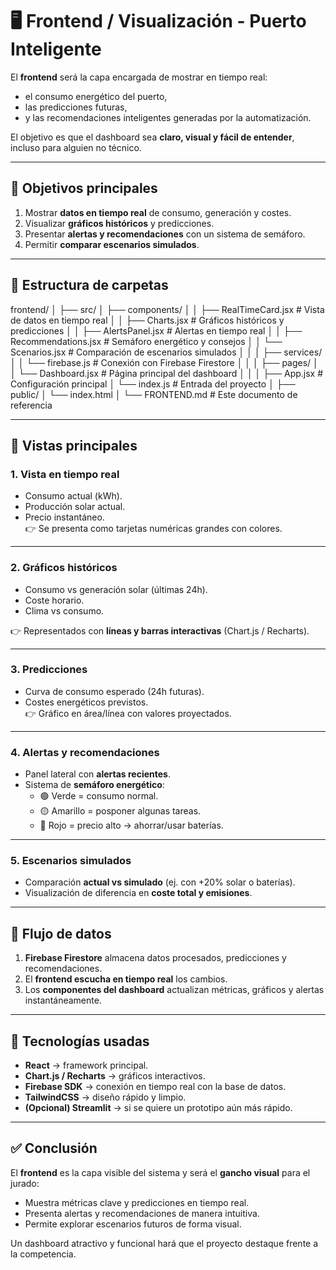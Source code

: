 # 🖥️ Frontend / Visualización - Puerto Inteligente

El **frontend** será la capa encargada de mostrar en tiempo real:  
- el consumo energético del puerto,  
- las predicciones futuras,  
- y las recomendaciones inteligentes generadas por la automatización.  

El objetivo es que el dashboard sea **claro, visual y fácil de entender**, incluso para alguien no técnico.

---

## 🔹 Objetivos principales
1. Mostrar **datos en tiempo real** de consumo, generación y costes.  
2. Visualizar **gráficos históricos** y predicciones.  
3. Presentar **alertas y recomendaciones** con un sistema de semáforo.  
4. Permitir **comparar escenarios simulados**.  

---

## 🔹 Estructura de carpetas

frontend/
│
├── src/
│ ├── components/
│ │ ├── RealTimeCard.jsx # Vista de datos en tiempo real
│ │ ├── Charts.jsx # Gráficos históricos y predicciones
│ │ ├── AlertsPanel.jsx # Alertas en tiempo real
│ │ ├── Recommendations.jsx # Semáforo energético y consejos
│ │ └── Scenarios.jsx # Comparación de escenarios simulados
│ │
│ ├── services/
│ │ └── firebase.js # Conexión con Firebase Firestore
│ │
│ ├── pages/
│ │ └── Dashboard.jsx # Página principal del dashboard
│ │
│ ├── App.jsx # Configuración principal
│ └── index.js # Entrada del proyecto
│
├── public/
│ └── index.html
│
└── FRONTEND.md # Este documento de referencia


---

## 🔹 Vistas principales

### 1. **Vista en tiempo real**
- Consumo actual (kWh).  
- Producción solar actual.  
- Precio instantáneo.  
👉 Se presenta como tarjetas numéricas grandes con colores.  

---

### 2. **Gráficos históricos**
- Consumo vs generación solar (últimas 24h).  
- Coste horario.  
- Clima vs consumo.  

👉 Representados con **líneas y barras interactivas** (Chart.js / Recharts).  

---

### 3. **Predicciones**
- Curva de consumo esperado (24h futuras).  
- Costes energéticos previstos.  
👉 Gráfico en área/línea con valores proyectados.  

---

### 4. **Alertas y recomendaciones**
- Panel lateral con **alertas recientes**.  
- Sistema de **semáforo energético**:  
  - 🟢 Verde = consumo normal.  
  - 🟡 Amarillo = posponer algunas tareas.  
  - 🔴 Rojo = precio alto → ahorrar/usar baterías.  

---

### 5. **Escenarios simulados**
- Comparación **actual vs simulado** (ej. con +20% solar o baterías).  
- Visualización de diferencia en **coste total y emisiones**.  

---

## 🔹 Flujo de datos
1. **Firebase Firestore** almacena datos procesados, predicciones y recomendaciones.  
2. El **frontend escucha en tiempo real** los cambios.  
3. Los **componentes del dashboard** actualizan métricas, gráficos y alertas instantáneamente.  

---

## 🔹 Tecnologías usadas
- **React** → framework principal.  
- **Chart.js / Recharts** → gráficos interactivos.  
- **Firebase SDK** → conexión en tiempo real con la base de datos.  
- **TailwindCSS** → diseño rápido y limpio.  
- **(Opcional) Streamlit** → si se quiere un prototipo aún más rápido.  

---

## ✅ Conclusión
El **frontend** es la capa visible del sistema y será el **gancho visual** para el jurado:  
- Muestra métricas clave y predicciones en tiempo real.  
- Presenta alertas y recomendaciones de manera intuitiva.  
- Permite explorar escenarios futuros de forma visual.  

Un dashboard atractivo y funcional hará que el proyecto destaque frente a la competencia.
